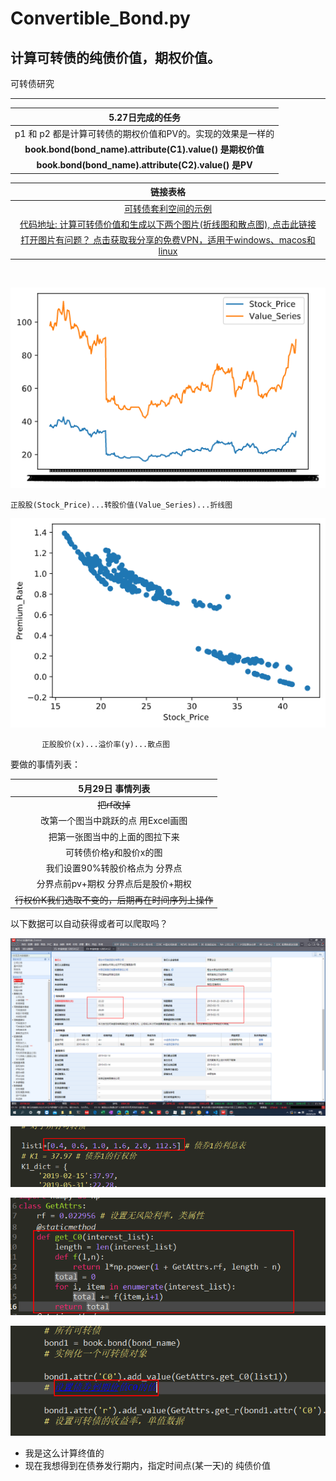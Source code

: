 # Convertible_Bond.py
## 计算可转债的纯债价值，期权价值。
可转债研究

------



|                      5.27日完成的任务                       |
| :---------------------------------------------------------: |
| p1 和 p2 都是计算可转债的期权价值和PV的。实现的效果是一样的 |
|  **book.bond(bond_name).attribute(C1).value() 是期权价值**  |
|    **book.bond(bond_name).attribute(C2).value() 是PV**     |


|                     链接表格                      |
| :---------------------------------------------------------: |
|[可转债套利空间的示例](https://github.com/FinTechNJU/ConvertibleBond/blob/master/output/128054.SZ.csv)|
|[代码地址: 计算可转债价值和生成以下两个图片(折线图和散点图), 点击此链接](https://github.com/FinTechNJU/Bond/blob/master/p1.py)  |
|[打开图片有问题？ 点击获取我分享的免费VPN，适用于windows、macos和linux](https://github.com/FinTechNJU/Tutorial/issues/2)|




​      

 ![正股股(Stock_Price)...转股价值(Value_Series)...折线图](asset/正股股(Stock_Price)...转股价值(Value_Series)...折线图.png) 

```
正股股(Stock_Price)...转股价值(Value_Series)...折线图   
```

 ![正股股价(x)...溢价率(y)...散点图](asset/正股股价(x)...溢价率(y)...散点图.png) 

```
       正股股价(x)...溢价率(y)...散点图               
```



要做的事情列表：

|                 5月29日 事情列表                  |
| :-----------------------------------------------: |
|                   ~~把rf改掉~~                    |
|        改第一个图当中跳跃的点 用Excel画图         |
|          把第一张图当中的上面的图拉下来           |
|              可转债价格y和股价x的图               |
|          我们设置90%转股价格点为 分界点           |
|        分界点前pv+期权 分界点后是股价+期权        |
| ~~行权价K我们选取不变的，后期再在时间序列上操作~~ |

以下数据可以自动获得或者可以爬取吗？

![image-20200529011942131](asset/image-20200529011942131.png)

![image-20200529223427402](asset/image-20200529223427402.png)

![image-20200529223547165](asset/image-20200529223547165.png)

![image-20200529223618135](asset/image-20200529223618135.png)

* 我是这么计算终值的
* 现在我想得到在债券发行期内，指定时间点(某一天)的 纯债价值

